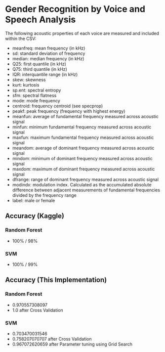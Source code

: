 # Gender Recognition by Voice and Speech Analysis
The following acoustic properties of each voice are measured and included within the CSV:
* meanfreq: mean frequency (in kHz)
* sd: standard deviation of frequency
* median: median frequency (in kHz)
* Q25: first quantile (in kHz)
* Q75: third quantile (in kHz)
* IQR: interquantile range (in kHz)
* skew: skewness
* kurt: kurtosis
* sp.ent: spectral entropy
* sfm: spectral flatness
* mode: mode frequency
* centroid: frequency centroid (see specprop)
* peakf: peak frequency (frequency with highest energy)
* meanfun: average of fundamental frequency measured across acoustic signal
* minfun: minimum fundamental frequency measured across acoustic signal
* maxfun: maximum fundamental frequency measured across acoustic signal
* meandom: average of dominant frequency measured across acoustic signal
* mindom: minimum of dominant frequency measured across acoustic signal
* maxdom: maximum of dominant frequency measured across acoustic signal
* dfrange: range of dominant frequency measured across acoustic signal
* modindx: modulation index. Calculated as the accumulated absolute difference between adjacent measurements of fundamental frequencies divided by the frequency range
* label: male or female


## Accuracy (Kaggle) ##
### Random Forest ###
* 100% / 98%

### SVM ###
* 100% / 99%

## Accuracy (This Implementation) ##
### Random Forest ###
* 0.970557308097
* 1.0 after Cross Validation


### SVM ###
* 0.703470031546
* 0.758207070707 after Cross Validation
* 0.967072620659 after Parameter tuning using Grid Search
